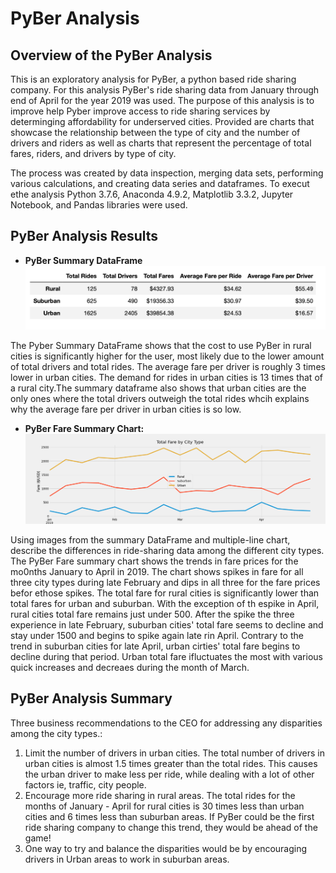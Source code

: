# PyBer Analysis

## Overview of the PyBer Analysis
This is an exploratory analysis for PyBer, a python based ride sharing company. For this analysis PyBer's ride sharing data from January through end of April for the year 2019 was used. The purpose of this analysis is to improve help Pyber improve access to ride sharing services by determinging affordability for underserved cities. Provided are charts that showcase the relationship between the type of city and the number of drivers and riders as well as charts that represent the percentage of total fares, riders, and drivers by type of city. 

The process was created by data inspection, merging data sets, performing various calculations, and creating data series and dataframes. To execut ethe analysis Python 3.7.6, Anaconda 4.9.2, Matplotlib 3.3.2, Jupyter Notebook, and Pandas libraries were used.

## PyBer Analysis Results 
- **PyBer Summary DataFrame** 
![summarydataframe.png](https://github.com/italiacardenas/PyBer_Analysis/blob/ca6aff57f9c72cfac747f28dab53d8889741735f/readmescreenshots/summary_dataframe.png)

The Pyber Summary DataFrame shows that the cost to use PyBer in rural cities is significantly higher for the user, most likely due to the lower amount of total drivers and total rides. The average fare per driver is roughly 3 times lower in urban cities. The demand for rides in urban cities is 13 times that of a rural city.The summary dataframe also shows that urban cities are the only ones where the total drivers outweigh  the total rides whcih explains why the average fare per driver in urban cities is so low. 

- **PyBer Fare Summary Chart:** 
![Pyber_fare_summary.png](https://github.com/italiacardenas/PyBer_Analysis/blob/55598d7663b358d387f8314ea67175cf6990647d/analysis/Pyber_fare_summary.png)

Using images from the summary DataFrame and multiple-line chart, describe the differences in ride-sharing data among the different city types.
The PyBer Fare summary chart shows the trends in fare prices for the mo0nths January to April in 2019. The chart shows spikes in fare for all three city types during late February and dips in all three for the fare prices befor ethose spikes. The total fare for rural cities is significantly lower than total fares for urban and suburban. With the exception of th espike in April, rural cities total fare remains just under 500. After the spike the three experience in late February, suburban cities' total fare seems to decline and stay under 1500 and begins to spike again late rin April. Contrary to the trend in suburban cities for late April, urban cirties' total fare begins to decline during that period. Urban total fare ifluctuates the most with various quick increases and decreaes during the month of March. 

## PyBer Analysis Summary
Three business recommendations to the CEO for addressing any disparities among the city types.:
1. Limit the number of drivers in urban cities. The total number of drivers in urban cities is almost 1.5 times greater than the total rides. This causes the urban driver to make less per ride, while dealing with a lot of other factors ie, traffic, city people.
2. Encourage more ride sharing in rural areas. The total rides for the months of January - April for rural cities is 30 times less than urban cities and 6 times less than suburban areas. If PyBer could be the first ride sharing company to change this trend, they would be ahead of the game! 
3. One way to try and balance the disparities would be by encouraging drivers in Urban areas to work in suburban areas.

